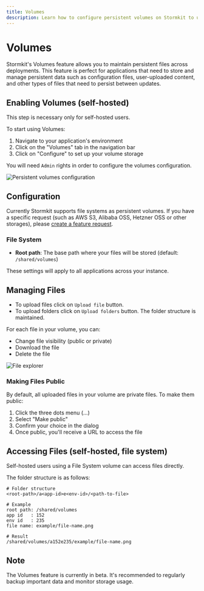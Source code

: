 ```yaml
---
title: Volumes
description: Learn how to configure persistent volumes on Stormkit to upload, manage and share files.
---
```


# Volumes

Stormkit's Volumes feature allows you to maintain persistent files across deployments. This feature is perfect for applications that need to store and manage persistent data such as configuration files, user-uploaded content, and other types of files that need to persist between updates.

## Enabling Volumes (self-hosted)

This step is necessary only for self-hosted users.

To start using Volumes:

1. Navigate to your application's environment
2. Click on the "Volumes" tab in the navigation bar
3. Click on "Configure" to set up your volume storage

You will need `Admin` rights in order to configure the volumes configuration.

<div class="img-wrapper">
  <img src="/assets/docs/features/demo-volumes.png" alt="Persistent volumes configuration" />
</div>

## Configuration

Currently Stormkit supports file systems as persistent volumes. If you have a specific request (such as AWS S3, Alibaba OSS, Hetzner OSS or other storages), please [create a feature request](https://github.com/stormkit-io/app-stormkit-io/issues).

### File System

- **Root path**: The base path where your files will be stored (default: `/shared/volumes`)

These settings will apply to all applications across your instance.

## Managing Files

- To upload files click on `Upload file` button.
- To upload folders click on `Upload folders` button. The folder structure is maintained.

For each file in your volume, you can:

- Change file visibility (public or private)
- Download the file
- Delete the file

<div class="img-wrapper">
  <img src="/assets/docs/features/demo-volumes-files.png" alt="File explorer" />
</div>

### Making Files Public

By default, all uploaded files in your volume are private files. To make them public:

1. Click the three dots menu (...)
2. Select "Make public"
3. Confirm your choice in the dialog
4. Once public, you'll receive a URL to access the file

## Accessing Files (self-hosted, file system)

Self-hosted users using a File System volume can access files directly.

The folder structure is as follows:

```
# Folder structure
<root-path>/a<app-id>e<env-id>/<path-to-file>

# Example
root path: /shared/volumes
app id   : 152
env id   : 235
file name: example/file-name.png

# Result
/shared/volumes/a152e235/example/file-name.png
```

## Note

The Volumes feature is currently in beta. It's recommended to regularly backup important data and monitor storage usage.
